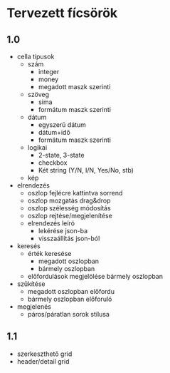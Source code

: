 # Tervezett fícsörök

## 1.0

* cella típusok
  * szám 
    * integer
    * money
    * megadott maszk szerinti
  * szöveg
    * sima
    * formátum maszk szerinti  
  * dátum
    * egyszerű dátum
    * dátum+idő
    * formátum maszk szerinti 
  * logikai
    * 2-state, 3-state
    * checkbox
    * Két string (Y/N, I/N, Yes/No, stb)
  * kép    
* elrendezés
  * oszlop fejlécre kattintva sorrend
  * oszlop mozgatás drag&drop
  * oszlop szélesség módosítás
  * oszlop rejtése/megjelenítése
  * elrendezés leíró 
    * lekérése json-ba
    * visszaállítás json-ból
* keresés 
  * érték keresése 
    * megadott oszlopban
    * bármely oszlopban  
  * előfordulások megjelölése bármely oszlopban
* szűkítése
  * megadott oszlopban előfordu
  * bármely oszlopban előforuló
* megjelenés
  * páros/páratlan sorok stílusa
  
## 1.1

* szerkeszthető grid
* header/detail grid



 
